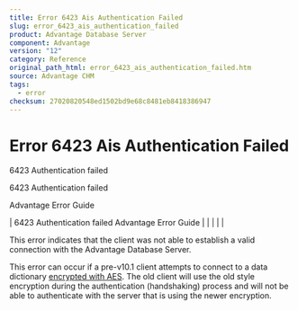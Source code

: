 ```yaml
---
title: Error 6423 Ais Authentication Failed
slug: error_6423_ais_authentication_failed
product: Advantage Database Server
component: Advantage
version: "12"
category: Reference
original_path_html: error_6423_ais_authentication_failed.htm
source: Advantage CHM
tags:
  - error
checksum: 27020820548ed1502bd9e68c8481eb8418386947
---
```


# Error 6423 Ais Authentication Failed

6423 Authentication failed

6423 Authentication failed

Advantage Error Guide

| 6423 Authentication failed  Advantage Error Guide |  |  |  |  |

This error indicates that the client was not able to establish a valid connection with the Advantage Database Server.

This error can occur if a pre-v10.1 client attempts to connect to a data dictionary [encrypted with AES](master_encryption.md). The old client will use the old style encryption during the authentication (handshaking) process and will not be able to authenticate with the server that is using the newer encryption.
